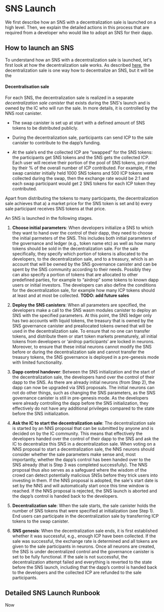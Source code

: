 # SNS Launch
We first describe how an SNS with a decentralization sale is launched on a high level.
Then, we explain the detailed actions in this process that are required from
a developer who would like to adopt an SNS for their dapp.

## How to launch an SNS
To understand how an SNS with a decentralization sale is launched, let's first look at how 
the decentralization sale works.
As described [here](./sns.md), the decentralization sale is one way how to decentralize an SNS,
but it will be the 

#### Decentralisation sale
For each SNS, the decentralization sale is realized in a separate _decentralization
sale canister_ that exists during the SNS's launch and is owned by the IC who will
run the sale. In more details, it is controlled by the NNS root canister.

* The swap canister is set up at start with a defined amount of SNS tokens to be
  distributed publicly.

* During the decentralization sale, participants can send ICP to the sale canister
  to contribute to the dapp’s funding.

* At the sale’s end the collected ICP are “swapped” for the SNS tokens: the
  participants get SNS tokens and the SNS gets the collected ICP. Each user will
  receive their portion of the pool of SNS tokens, pro-rated by their % of the overall
  number of ICP contributed. For example, if the swap canister initially held 1000 SNS
  tokens and 500 ICP tokens were collected during the swap, then the exchange rate would
  be 2:1 and each swap participant would get 2 SNS tokens for each ICP token they
  contributed.

Apart from distributing the tokens to many participants, the decentralization sale
achieves that a) a market price for the SNS token is set and b) every sale
participant receives SNS tokens at that price.


An SNS is launched in the following stages.

1) **Choose initial parameters**: When developers initialize a SNS to which they want to 
   hand over the control of their dapp, they need to choose the initial parmeters of the SNS.
   This includes both initial parameters of the governance and ledger (e.g., token name etc) 
   as well as how many tokens should be sold in the decentralization sale.
   For the sale specifically, they specify which portion of tokens is allocated to the developers,
   to the decentralization sale, and to a treasury, which is an account that will be owned 
   by the SNS governance canister and can be spent by the SNS community according to their needs.
   Possibly they can also specify a portion of tokens that are allocated to other predefined
   parties, for example to “airdrop” some tokens to known dapp users or initial investors.
   The developers can also define the conditions for the decentralization sale, for example
   how many ICP tokens should at least and at most be collected.
   **TODO: add future sales**
   
2) **Deploy the SNS canisters**: When all parameters are specified, the developers make a 
   call to the SNS wasm modules canister to deploy an SNS with the specified parameters.
   At this point, the SNS ledger only has two accounts with liquid tokens, the treasury
   that is owned by the SNS governance canister and preallocated tokens owned that will be used
   in the decentralization sale.
   To ensure that no one can transfer tokens, and distribute them or start token markets 
   prematurely, all initial tokens from developers or ‘airdrop participants’ are locked 
   in neurons. Moreover, to ensure that these initial neurons cannot modify the SNS before
   or during the decentralization sale and cannot transfer the treasury tokens,
   the SNS governance is deployed in a pre-genesis mode with limited functionality.

3) **Dapp control handover**: Between the SNS initialization and the start of the decentralization
   sale, the developers hand over the control of their dapp to the SNS.
   As there are already initial neurons (from Step 2), the dapp can now be upgraded via
   SNS proposals. The initial neurons can not do other things, such as changing the SNS
   parameters, as the SNS governance canister is still in pre-genesis mode. As the developers
   were already controlling the dapp before the SNS initialization, they effectively do
   not have any additional privileges compared to the state before the SNS initialization.

4) **Ask the IC to start the decentralization sale**: The decentralization sale
   is started by an NNS proposal that can be submitted by anyone and is decided on by the 
   IC community. This means that effectively the developers handed over the control of their dapp
   to the SNS and ask the IC to decentralize this SNS in a decentralization sale. 
   When voting on a NNS proposal to start a decentralization sale, the NNS neurons should
   consider whether the sale parameters make sense and, most importantly, 
   whether the dapp’s control has been handed over to the SNS already (that is Step 3 was 
   completed successfully).
   The NNS proposal thus also serves as a safeguard where the wisdom of the crowd can
   detect potentially malicious SNSs before they trick users into investing in them.
   If the NNS proposal is adopted, the sale's start date is set by the NNS and will automatically
   start once this time window is reached. If the NNS proposal is rejected, 
   the SNS launch is aborted and the dapp’s control is handed back to the developers.

5) **Decentralization sale**: When the sale starts, the sale canister holds the number
   of SNS tokens that were specified at initialization (see Step 1). End users can 
   participate in the decentralization sale by transferring ICP tokens to the swap canister.

6) **SNS genesis**: When the decentralization sale ends, it is first established whether 
   it was successful, e.g., enough ICP have been collected. If the sale was successful,
   the exchange rate is determined and all tokens are given to the sale participants in
   neurons. Once all neurons are created, the SNS is under decentralized control 
   and the governance canister is set to be fully functional. 
   If the sale is not successful, the decentralization attempt failed and everything 
   is reverted to the state before the SNS launch, including that the dapp’s control
   is handed back to the developers and the collected ICP are refunded to the sale
   participants.

## Detailed SNS Launch Runbook
Now 